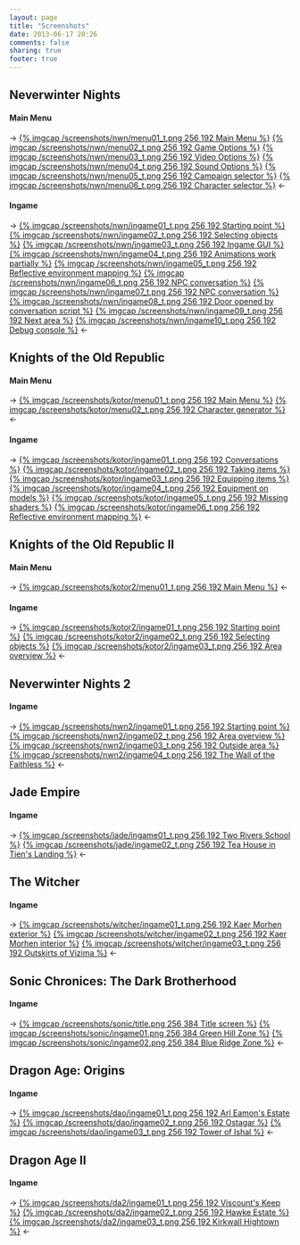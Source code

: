 ```yaml
---
layout: page
title: "Screenshots"
date: 2013-06-17 20:26
comments: false
sharing: true
footer: true
---
```


## Neverwinter Nights ##

#### Main Menu ####

-> [{% imgcap /screenshots/nwn/menu01_t.png 256 192 Main Menu %}](/screenshots/nwn/menu01.png) [{% imgcap /screenshots/nwn/menu02_t.png 256 192 Game Options %}](/screenshots/nwn/menu02.png) [{% imgcap /screenshots/nwn/menu03_t.png 256 192 Video Options %}](/screenshots/nwn/menu03.png) [{% imgcap /screenshots/nwn/menu04_t.png 256 192 Sound Options %}](/screenshots/nwn/menu04.png) [{% imgcap /screenshots/nwn/menu05_t.png 256 192 Campaign selector %}](/screenshots/nwn/menu05.png) [{% imgcap /screenshots/nwn/menu06_t.png 256 192 Character selector %}](/screenshots/nwn/menu06.png) <-

#### Ingame ####

-> [{% imgcap /screenshots/nwn/ingame01_t.png 256 192 Starting point %}](/screenshots/nwn/ingame01.png) [{% imgcap /screenshots/nwn/ingame02_t.png 256 192 Selecting objects %}](/screenshots/nwn/ingame02.png) [{% imgcap /screenshots/nwn/ingame03_t.png 256 192 Ingame GUI %}](/screenshots/nwn/ingame03.png) [{% imgcap /screenshots/nwn/ingame04_t.png 256 192 Animations work partially %}](/screenshots/nwn/ingame04.png) [{% imgcap /screenshots/nwn/ingame05_t.png 256 192 Reflective environment mapping %}](/screenshots/nwn/ingame05.png) [{% imgcap /screenshots/nwn/ingame06_t.png 256 192 NPC conversation %}](/screenshots/nwn/ingame06.png) [{% imgcap /screenshots/nwn/ingame07_t.png 256 192 NPC conversation %}](/screenshots/nwn/ingame07.png) [{% imgcap /screenshots/nwn/ingame08_t.png 256 192 Door opened by conversation script %}](/screenshots/nwn/ingame08.png) [{% imgcap /screenshots/nwn/ingame09_t.png 256 192 Next area %}](/screenshots/nwn/ingame09.png) [{% imgcap /screenshots/nwn/ingame10_t.png 256 192 Debug console %}](/screenshots/nwn/ingame10.png) <-

## Knights of the Old Republic ##

#### Main Menu ####

-> [{% imgcap /screenshots/kotor/menu01_t.png 256 192 Main Menu %}](/screenshots/kotor/menu01.png) [{% imgcap /screenshots/kotor/menu02_t.png 256 192 Character generator %}](/screenshots/kotor/menu02.png) <-

#### Ingame ####

-> [{% imgcap /screenshots/kotor/ingame01_t.png 256 192 Conversations %}](/screenshots/kotor/ingame01.png) [{% imgcap /screenshots/kotor/ingame02_t.png 256 192 Taking items %}](/screenshots/kotor/ingame02.png) [{% imgcap /screenshots/kotor/ingame03_t.png 256 192 Equipping items %}](/screenshots/kotor/ingame03.png) [{% imgcap /screenshots/kotor/ingame04_t.png 256 192 Equipment on models %}](/screenshots/kotor/ingame04.png) [{% imgcap /screenshots/kotor/ingame05_t.png 256 192 Missing shaders %}](/screenshots/kotor/ingame05.png) [{% imgcap /screenshots/kotor/ingame06_t.png 256 192 Reflective environment mapping %}](/screenshots/kotor/ingame06.png) <-

## Knights of the Old Republic II ##

#### Main Menu ####

-> [{% imgcap /screenshots/kotor2/menu01_t.png 256 192 Main Menu %}](/screenshots/kotor2/menu01.png) <-

#### Ingame ####

-> [{% imgcap /screenshots/kotor2/ingame01_t.png 256 192 Starting point %}](/screenshots/kotor2/ingame01.png) [{% imgcap /screenshots/kotor2/ingame02_t.png 256 192 Selecting objects %}](/screenshots/kotor2/ingame02.png) [{% imgcap /screenshots/kotor2/ingame03_t.png 256 192 Area overview %}](/screenshots/kotor2/ingame03.png) <-

## Neverwinter Nights 2 ##

#### Ingame ####

-> [{% imgcap /screenshots/nwn2/ingame01_t.png 256 192 Starting point %}](/screenshots/nwn2/ingame01.png) [{% imgcap /screenshots/nwn2/ingame02_t.png 256 192 Area overview %}](/screenshots/nwn2/ingame02.png) [{% imgcap /screenshots/nwn2/ingame03_t.png 256 192 Outside area %}](/screenshots/nwn2/ingame03.png) [{% imgcap /screenshots/nwn2/ingame04_t.png 256 192 The Wall of the Faithless %}](/screenshots/nwn2/ingame04.png) <-

## Jade Empire ##

#### Ingame ####

-> [{% imgcap /screenshots/jade/ingame01_t.png 256 192 Two Rivers School %}](/screenshots/jade/ingame01.png) [{% imgcap /screenshots/jade/ingame02_t.png 256 192 Tea House in Tien's Landing %}](/screenshots/jade/ingame02.png) <-

## The Witcher ##

#### Ingame ####

-> [{% imgcap /screenshots/witcher/ingame01_t.png 256 192 Kaer Morhen exterior %}](/screenshots/witcher/ingame01.png) [{% imgcap /screenshots/witcher/ingame02_t.png 256 192 Kaer Morhen interior %}](/screenshots/witcher/ingame02.png) [{% imgcap /screenshots/witcher/ingame03_t.png 256 192 Outskirts of Vizima %}](/screenshots/witcher/ingame03.png) <-

## Sonic Chronices: The Dark Brotherhood ##

#### Ingame ####

-> [{% imgcap /screenshots/sonic/title.png 256 384 Title screen %}](/screenshots/sonic/title.png) [{% imgcap /screenshots/sonic/ingame01.png 256 384 Green Hill Zone %}](/screenshots/sonic/ingame01.png) [{% imgcap /screenshots/sonic/ingame02.png 256 384 Blue Ridge Zone %}](/screenshots/sonic/ingame02.png) <-

## Dragon Age: Origins ##

#### Ingame ####

-> [{% imgcap /screenshots/dao/ingame01_t.png 256 192 Arl Eamon's Estate %}](/screenshots/dao/ingame01.png) [{% imgcap /screenshots/dao/ingame02_t.png 256 192 Ostagar %}](/screenshots/dao/ingame02.png) [{% imgcap /screenshots/dao/ingame03_t.png 256 192 Tower of Ishal %}](/screenshots/dao/ingame03.png) <-

## Dragon Age II ##

#### Ingame ####

-> [{% imgcap /screenshots/da2/ingame01_t.png 256 192 Viscount's Keep %}](/screenshots/da2/ingame01.png) [{% imgcap /screenshots/da2/ingame02_t.png 256 192 Hawke Estate %}](/screenshots/da2/ingame02.png) [{% imgcap /screenshots/da2/ingame03_t.png 256 192 Kirkwall Hightown %}](/screenshots/da2/ingame03.png) <-
